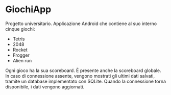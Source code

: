 # GiochiApp

Progetto universitario.
Applicazione Android che contiene al suo interno cinque giochi:
- Tetris
- 2048
- Rocket
- Frogger
- Alien run

Ogni gioco ha la sua scoreboard. È presente anche la scoreboard globale.
In caso di connessione assente, vengono mostrati gli ultimi dati salvati, tramite un database implementato con SQLite. Quando la connessione torna disponibile, i dati vengono aggiornati.

